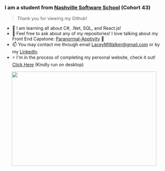 <!--
**laceywalkerr/laceywalkerr** is a ✨ _special_ ✨ repository because its `README.md` (this file) appears on your GitHub profile. -->

### I am a student from [Nashville Software School](http://nashvillesoftwareschool.com/) (Cohort 43)
> Thank you for viewing my Github!

- 🌱  I am learning all about C#, .Net, SQL, and React.js!
- 💬 Feel free to ask about any of my repositories! 
 I love talking about my Front End Capstone: [Paranormal-Apptivity](https://github.com/laceywalkerr/Paranormal-Apptivity) :ghost:
- 📫 You may contact me through email LaceyMWalker@gmail.com or by my [Linkedln](https://www.linkedin.com/in/laceywalker/).
- ⚡ I'm in the process of completing my personal website, check it out! [Click Here](https://laceywalkerr.github.io/) (Kindly run on desktop)
<p align="center">
  <img width="460" height="300" src="http://www.fillmurray.com/460/300">
</p>

<p align="center">
 <src="https://i.imgur.com/BFS3TdA.jpg"> 
  </p>

